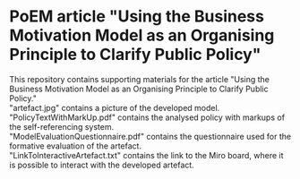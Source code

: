 # PoEM article "Using the Business Motivation Model as an Organising Principle to Clarify Public Policy"
This repository contains supporting materials for the article "Using the Business Motivation Model as an Organising Principle to Clarify Public Policy." <br />
"artefact.jpg" contains a picture of the developed model. <br />
"PolicyTextWithMarkUp.pdf" contains the analysed policy with markups of the self-referencing system. <br />
"ModelEvaluationQuestionnaire.pdf" contains the questionnaire used for the formative evaluation of the artefact. <br />
"LinkToInteractiveArtefact.txt" contains the link to the Miro board, where it is possible to interact with the developed artefact. 
